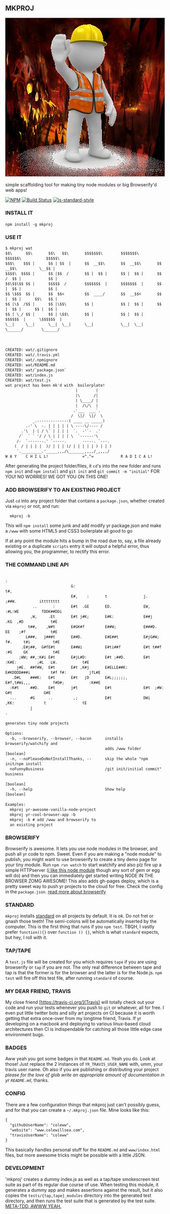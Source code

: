 MKPROJ
--------------------

![welcome 2 hell](construction.png)

simple scaffolding tool for making tiny node modules or big Browserify'd web apps!

[![NPM](https://nodei.co/npm/mkproj.png)](https://nodei.co/npm/mkproj/)
[![Build Status](https://secure.travis-ci.org/coleww/mkproj.png)](http://travis-ci.org/coleww/mkproj)
[![js-standard-style](https://img.shields.io/badge/code%20style-standard-brightgreen.svg?style=flat)](https://github.com/feross/standard)

### INSTALL IT

`npm install -g mkproj`

### USE IT

```
$ mkproj wat
$$\      $$\       $$\   $$\       $$$$$$$\        $$$$$$$\         $$$$$$\           $$$$$\
$$$\    $$$ |      $$ | $$  |      $$  __$$\       $$  __$$\       $$  __$$\          \__$$ |
$$$$\  $$$$ |      $$ |$$  /       $$ |  $$ |      $$ |  $$ |      $$ /  $$ |            $$ |
$$\$$\$$ $$ |      $$$$$  /        $$$$$$$  |      $$$$$$$  |      $$ |  $$ |            $$ |
$$ \$$$  $$ |      $$  $$<         $$  ____/       $$  __$$<       $$ |  $$ |      $$\   $$ |
$$ |\$  /$$ |      $$ |\$$\        $$ |            $$ |  $$ |      $$ |  $$ |      $$ |  $$ |
$$ | \_/ $$ |      $$ | \$$\       $$ |            $$ |  $$ |       $$$$$$  |      \$$$$$$  |
\__|     \__|      \__|  \__|      \__|            \__|  \__|       \______/        \______/



CREATED: wat/.gitignore
CREATED: wat/.travis.yml
CREATED: wat/.npmignore
CREATED: wat/README.md
CREATED: wat/`package.json`
CREATED: wat/index.js
CREATED: wat/test.js
wat project has been mk'd with  boilerplate!
                               |        |
                               |\      /|
                               | \____/ |
                               |  /\/\  |
                              .'___  ___`.
                             /  \|/  \|/  \
            _.--------------( ____ __ _____)
         .-' \  -. | | | | | \ ----\/---- /
       .'\  | | / \` | | | |  `.  -'`-  .'
      /`  ` ` '/ / \ | | | | \  `------'\
     /-  `-------.' `-----.       -----. `---.
    (  / | | | |  )/ | | | )/ | | | | | ) | | )
     `._________.'_____,,,/\_______,,,,/_,,,,/
W A Y    C H I L L!               =^.^=            R A D I C A L!
```

After generating the project folder/files, it `cd`'s into the new folder and runs `npm init` and `npm install` and `git init` and `git commit -m "initial"` FOR YOU! NO WORRIES! WE GOT YOU ON THIS ONE!


### ADD BROWSERIFY TO AN EXISTING PROJECT

Just `cd` into any project folder that contains a `package.json`, whether created via `mkproj` or not, and run:

``` 
  mkproj -b
```

This will `npm install` some junk and add modify yr package.json and make a `/www` with some HTML5 and CSS3 boilerplate all good to go

If at any point the module hits a bump in the road due to, say, a file already existing or a duplicate `scripts` entry it will output a helpful error, thus allowing you, the programmer, to rectify this error. 

### THE COMMAND LINE API

```
                                                                                    :
                             G:                                                    t#,
                             E#,    :       t                j.                   ;##W.          itttttttt
            ..       :       E#t  .GE       ED.              EW,                 :#L:WE          fDDK##DDi
           ,W,     .Et       E#t j#K;       E#K:             E##j               .KG  ,#D            t#E
          t##,    ,W#t       E#GK#f         E##W;            E###D.             EE    ;#f           t#E
         L###,   j###t       E##D.          E#E##t           E#jG#W;           f#.     t#i          t#E
       .E#j##,  G#fE#t       E##Wi          E#ti##f          E#t t##f          :#G     GK           t#E
      ;WW; ##,:K#i E#t       E#jL#D:        E#t ;##D.        E#t  :K#E:         ;#L   LW.           t#E
     j#E.  ##f#W,  E#t       E#t ,K#j       E#ELLE##K:       E#KDDDD###i         t#f f#:          jfL#E
   .D#L    ###K:   E#t       E#t   jD       E#L;;;;;;,       E#f,t#Wi,,,          f#D#;           :K##E
  :K#t     ##D.    E#t       j#t            E#t              E#t  ;#W:             G#t              G#E
  ...      #G      ..         ,;            E#t              DWi   ,KK:             t                tE
           j                                                                                          .

generates tiny node projects

Options:
  -b, --browserify, --browser, --bacon      installs browserify/watchify and
                                            adds /www folder           [boolean]
  -n, --noPleaseDoNotInstallThanks, --      skip the whole "npm init/npm install
  noFunnyBusiness                           /git init/initial commit" business
                                                                       [boolean]
  -h, --help                                Show help                  [boolean]

Examples:
  mkproj yr-awesome-vanilla-node-project
  mkproj yr-cool-browser-app -b
  mkproj -b # add /www and browserify to
  an existing project

```

### BROWSERIFY

Browserify is awesome. It lets you use node modules in the browser, and push all yr code to npm. Sweet. Even if you are making a "node module" to publish, you might want to use browserify to create a tiny demo page for your tiny module. Run `npm run watch` to start watchify and also plz fire up a simple HTTPserver ([i like this node module](https://www.npmjs.com/package/serve) though any sort of gem or egg will do) and then you can immediately get started writing NODE IN THE BROWSER ZOMG AWESOME! This also adds gh-pages deploy, which is a pretty sweet way to push yr projects to the cloud for free. Check the config in the `package.json`. [read more about browserify](https://github.com/substack/browserify-handbook)

### STANDARD

`mkproj` installs [standard](https://github.com/feross/standard) on all projects by default. It is ok. Do not fret or gnash those teeth! The semi-colons will be automatically inserted by the computer. This is the first thing that runs if you `npm test`. TBQH, I vastly prefer `function(){}` over `function () {}`, which is what `standard` expects, but hey, I roll with it.

### TAP/TAPE

A `test.js` file will be created for you which requires `tape` if you are using browserify or `tap` if you are not. The only real difference between tape and tap is that the former is for the browser and the latter is for the Node.js. `npm test` will fire off this test file, after running `standard` of course.

### MY DEAR FRIEND, TRAVIS

My close friend [https://travis-ci.org/](Travis) will totally check out your code and run your tests whenever you push to `git` or whatever, all for free. I even put little twitter bots and silly art projects on CI because it is worth getting that extra once-over from my longtime friend, Travis. If yr developing on a macbook and deploying to various linux-based cloud architectures then CI is indispendable for catching all those little edge case environment bugs.

### BADGES

Aww yeah you got some badges in that `README.md`. Yeah you do. Look at those! Just replace the 2 instances of `YR_TRAVIS_USER_NAME` with, umm, your travis user name. Oh also if you are publishing or distributing your project _please for the love of glob write an appropriate amount of documentation in yr `README.md`_, thanks. 

### CONFIG

There are a few configuration things that mkproj just can't possibly guess, and for that you can create a `~/.mkproj.json` file. Mine looks like this:

```
{
  "githubUserName": "coleww",
  "website": "www.colewillsea.com",
  "travisUserName": "coleww"
}
```

This basically handles personal stuff for the `README.md` and `www/index.html` files, but more awesome tricks might be possible with a little JSON.


### DEVELOPMENT

'mkproj' creates a dummy index.js as well as a tap/tape smokescreen test suite as part of its regular due course of use. When testing this module, it generates a dummy app and makes assertions against the result, but it also copies the `tests/{tap,tape}_modules` directory into the generated test directory, and then runs the test suite that is generated by the test suite. [META-TDD, AWWW YEAH.](http://www.colewillsea.com/blog/test-yr-test-suite) 
